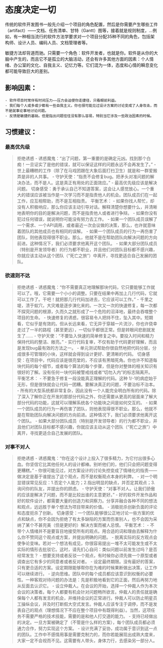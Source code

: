 # 态度决定一切

传统的软件开发图书一般先介绍一个项目的角色配置，然后是你需要产生哪些工件（artifact）——文档、任务清单、甘特（Gantt）图等，接着就是规则制度，...例如，有一种相当流行的软件方法学要求对一个项目分配35种不同的角色，包括架构师、设计人员、编码人员、文档管理者等。

敏捷方法却背道而驰。只需要一个角色：软件开发者，也就是你。软件是从你的大脑中产生的，而且它不是孤立的大脑活动，还会有许多其他方面的因素：个人情绪、办公室的文化、自我主义、记忆力等。它们混为一体，态度和心情的瞬息变化都可能导致巨大的差别。

## 影响因素：
    - 软件项目时常伴有时间压力——压力会迫使你走捷径，只看眼前利益。
    - 我们每个人或多或少都有一些自我主义。你也很可能见过设计方案的讨论变成了人身攻击，而不是就事论事地讨论问题。
    - 反馈是敏捷的基础。但是指出问题往往没有那么容易，特别当它涉及一些政治因素的时候。

## 习惯建议：
### 最高优先级
> 拒绝诱惑
    - 诱惑魔鬼：“出了问题，第一重要的是确定元凶。找到那个白痴！一旦证实了是他的错误，就可以保证这样的问题永远不会再发生了。” 
        - 世上最糟糕的工作（除了在马戏团跟在大象后面打扫卫生）就是和一群爱搬弄是非的人共事。
    - 守护天使：“指责不会修复bug。把矛头对准问题的解决办法，而不是人。这是真正有用处的正面效应。”
        - 最高优先级应该是解决问题。
> 切身感受：勇于承认自己不知道答案，这会让人感觉放心。一个重大的错误应该被当作是一次学习而不是指责他人的机会。团队成员们在一起工作，应互相帮助，而不是互相指责。
> 平衡艺术：
    - 如果你找人帮忙，却没有人积极响应，那么你应该主动引导对话。解释清楚你想要什么，并清晰地表明你的目的是解决问题，而不是指责他人或者进行争辩。
    - 如果你没有犯过任何错误，就说明你可能没有努力去工作。 
    - 如果一个团队成员误解了一个需求、一个API调用，或者最近一次会议做的决策，那么，也许就意味着团队的其他成员也有相同的误解。 
    - 如果一个团队成员的行为一再伤害了团队，则他表现得很不职业。那么，他就不是在帮助团队向解决问题的方向前进。这种情况下，我们必须要求他离开这个团队。
    - 如果大部分团队成员（特别是开发领导者）的行为都不职业，并且他们对团队目标都不感兴趣，你就应该主动从这个团队（“死亡之旅”）中离开，寻找更适合自己发展的团队。

### 欲速则不达
> 拒绝诱惑
    - 诱惑魔鬼：“你不需要真正地理解那块代码，它只要能够工作就可以了。哦，它需要一个小小的调整。只要在结果中再加上几行代码，它就可以工作了。干吧！就把那几行代码加进去，它应该可以工作。” 
        - 千里之堤，溃于蚁穴，大灾难是逐步演化来的。一次又一次的快速修复，每一次都不探究问题的根源，久而久之就形成了一个危险的沼泽地，最终会吞噬整个项目的生命。
        - 快速修复的诱惑，很容易令人把持不住，坠入其中。短期看，它似乎是有效的。但从长远来看，它无异于穿越一片流沙，你也许侥幸走过了一半的路程（甚至更远），一切似乎都很正常。但是转眼间悲剧就发生了……
    - 守护天使：“不要坠入快速的简单修复之中。要投入时间和精力保持代码的整洁、敞亮。”
        - 实行代码复审，不仅有助于代码更好理解，而且是发现bug最有效的方法之一。
        - 单元测试帮助你很自然地把代码分层，分成很多可管理的小块，这样就会得到设计更好、更清晰的代码。
> 切身感受：在项目中，代码应该是很亮堂的，不应该有黑暗死角。你也许不知道每块代码的每个细节，或者每个算法的每个步骤，但是你对整体的相关知识有很好的了解。没有任何一块代码被警戒线或者“切勿入内”的标志隔离开。
> 平衡艺术：
    - 不要急于修复一段没能真正理解的代码。这种 1/-1的病症始于无形，但是很快就会让代码一团糟。要解决真正的问题，不要治标不治本。 
    - 所有的大型系统都非常复杂，因此没有一个人能完全明白所有的代码。除了深入了解你正在开发的那部分代码之外，你还需要从更高的层面来了解大部分代码的功能，这就可以理解系统各个功能块之间是如何交互的。 
    - 如果一个团队成员的行为一再伤害了团队，则他表现得很不职业。那么，他就不是在帮助团队向解决问题的方向前进。这种情况下，我们必须要求他离开这个团队。
    - 如果大部分团队成员（特别是开发领导者）的行为都不职业，并且他们对团队目标都不感兴趣，你就应该主动从这个团队（“死亡之旅”）中离开，寻找更适合自己发展的团队。

### 对事不对人
> 拒绝诱惑
    - 诱惑魔鬼：“你在这个设计上投入了很多精力，为它付出很多心血。你坚信它比其他任何人的设计都棒。别听他们的，他们只会把问题变得更糟糕。” 
        - 你很可能见过，对方案设计的讨论失控变成了情绪化的指责——做决定是基于谁提出了这个观点，而不是权衡观点本身的利弊。
        - 对一个明显错误常见反应：1.否定个人能力；2.指出明显的缺点，并否定其观点；3.询问你的队友，并提出你的顾虑。
    - 守护天使：“对事不对人。让我们骄傲的应该是解决了问题，而不是比较出谁的主意更好。”
        - 好的软件开发作品和好的软件设计，都需要大量的创造力和洞察力。分享并融合各种不同的想法和观点，远远胜于单个想法为项目带来的价值。
        - 消极扼杀创新负面的评论和态度扼杀了创新。
> 切身感受：一个团队能够很公正地讨论一些方案的优点和缺点，你不会因为拒绝了有太多缺陷的方案而伤害别人，也不会因为采纳了某个不甚完美（但是更好的）解决方案而被人忌恨。
> 平衡艺术：
    - 不带个人情绪并不是要盲目地接受所有的观点。用合适的词和理由去解释为什么你不赞同这个观点或方案，并提出明确的问题。 
    - 脱离实际的反方观点会使争论变味。若对一个想法有成见，你很容易提出一堆不太可能发生或不太实际的情形去批驳它。这时，请先扪心自问：类似问题以前发生过吗？是否经常发生？ 
    - 想要支持或者反驳一个观点，有时候你必须先做一个原型或者调查出它有多少的同意者或者反对者。
    - 设定最终期限。没有最好的答案，只有更合适的方案。设定期限能够帮你在为难的时候果断做出决策，让工作可以继续进行。
    - 逆向思维。团队中的每个成员都应该意识到权衡的必要性。一种客观对待问题的办法是：先是积极地看到它的正面，然后再努力地从反面去认识它。
    - 设立仲裁人。在会议的开始，选择一个仲裁人作为本次会议的决策者。每个人都要有机会针对问题畅所欲言。仲裁人的责任就是确保每个人都有发言的机会，并维持会议的正常进行。仲裁人可以防止明星员工操纵会议，并及时打断假大空式发言。仲裁人应该专注于调停，而不是发表自己的观点（理想情况下不应在整个项目中有既得利益）。当然，这项任务不需要严格的技术技能，需要的是和他人打交道的能力。
    - 支持已经做出的决定。一旦方案被确定了（不管是什么样的方案），每个团队成员都必须通力合作，努力实现这个方案。
    - 设计充满了妥协，成功属于意识到这一点的团队。工作中不感情用事是需要克制力的，而你若能展现出成熟大度来，大家一定不会视而不见。这需要有人带头，身体力行，去感染另一部分人。

